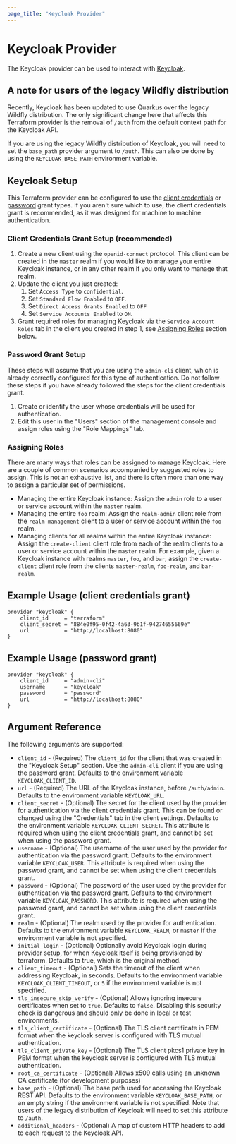 ```yaml
---
page_title: "Keycloak Provider"
---
```


# Keycloak Provider

The Keycloak provider can be used to interact with [Keycloak](https://www.keycloak.org/).

## A note for users of the legacy Wildfly distribution

Recently, Keycloak has been updated to use Quarkus over the legacy Wildfly distribution. The only significant change here
that affects this Terraform provider is the removal of `/auth` from the default context path for the Keycloak API.

If you are using the legacy Wildfly distribution of Keycloak, you will need to set the `base_path` provider argument to
`/auth`. This can also be done by using the `KEYCLOAK_BASE_PATH` environment variable.

## Keycloak Setup

This Terraform provider can be configured to use the [client credentials](https://www.oauth.com/oauth2-servers/access-tokens/client-credentials/)
or [password](https://www.oauth.com/oauth2-servers/access-tokens/password-grant/) grant types. If you aren't
sure which to use, the client credentials grant is recommended, as it was designed for machine to machine authentication.

### Client Credentials Grant Setup (recommended)

1. Create a new client using the `openid-connect` protocol. This client can be created in the `master` realm if you would
   like to manage your entire Keycloak instance, or in any other realm if you only want to manage that realm.
1. Update the client you just created:
    1. Set `Access Type` to `confidential`.
    1. Set `Standard Flow Enabled` to `OFF`.
    1. Set `Direct Access Grants Enabled` to `OFF`
    1. Set `Service Accounts Enabled` to `ON`.
1. Grant required roles for managing Keycloak via the `Service Account Roles` tab in the client you created in step 1, see [Assigning Roles](#assigning-roles) section below.

### Password Grant Setup

These steps will assume that you are using the `admin-cli` client, which is already correctly configured for this type
of authentication. Do not follow these steps if you have already followed the steps for the client credentials grant.

1. Create or identify the user whose credentials will be used for authentication.
1. Edit this user in the "Users" section of the management console and assign roles using the "Role Mappings" tab.

### Assigning Roles

There are many ways that roles can be assigned to manage Keycloak. Here are a couple of common scenarios accompanied
by suggested roles to assign. This is not an exhaustive list, and there is often more than one way to assign a particular set
of permissions.

-   Managing the entire Keycloak instance: Assign the `admin` role to a user or service account within the `master` realm.
-   Managing the entire `foo` realm: Assign the `realm-admin` client role from the `realm-management` client to a user or service
    account within the `foo` realm.
-   Managing clients for all realms within the entire Keycloak instance: Assign the `create-client` client role from each of
    the realm clients to a user or service account within the `master` realm. For example, given a Keycloak instance with realms
    `master`, `foo`, and `bar`, assign the `create-client` client role from the clients `master-realm`, `foo-realm`, and `bar-realm`.

## Example Usage (client credentials grant)

```hcl
provider "keycloak" {
	client_id     = "terraform"
	client_secret = "884e0f95-0f42-4a63-9b1f-94274655669e"
	url           = "http://localhost:8080"
}
```

## Example Usage (password grant)

```hcl
provider "keycloak" {
	client_id     = "admin-cli"
	username      = "keycloak"
	password      = "password"
	url           = "http://localhost:8080"
}
```

## Argument Reference

The following arguments are supported:

-   `client_id` - (Required) The `client_id` for the client that was created in the "Keycloak Setup" section. Use the `admin-cli` client if you are using the password grant. Defaults to the environment variable `KEYCLOAK_CLIENT_ID`.
-   `url` - (Required) The URL of the Keycloak instance, before `/auth/admin`. Defaults to the environment variable `KEYCLOAK_URL`.
-   `client_secret` - (Optional) The secret for the client used by the provider for authentication via the client credentials grant. This can be found or changed using the "Credentials" tab in the client settings. Defaults to the environment variable `KEYCLOAK_CLIENT_SECRET`. This attribute is required when using the client credentials grant, and cannot be set when using the password grant.
-   `username` - (Optional) The username of the user used by the provider for authentication via the password grant. Defaults to the environment variable `KEYCLOAK_USER`. This attribute is required when using the password grant, and cannot be set when using the client credentials grant.
-   `password` - (Optional) The password of the user used by the provider for authentication via the password grant. Defaults to the environment variable `KEYCLOAK_PASSWORD`. This attribute is required when using the password grant, and cannot be set when using the client credentials grant.
-   `realm` - (Optional) The realm used by the provider for authentication. Defaults to the environment variable `KEYCLOAK_REALM`, or `master` if the environment variable is not specified.
-   `initial_login` - (Optional) Optionally avoid Keycloak login during provider setup, for when Keycloak itself is being provisioned by terraform. Defaults to true, which is the original method.
-   `client_timeout` - (Optional) Sets the timeout of the client when addressing Keycloak, in seconds. Defaults to the environment variable `KEYCLOAK_CLIENT_TIMEOUT`, or `5` if the environment variable is not specified.
-   `tls_insecure_skip_verify` - (Optional) Allows ignoring insecure certificates when set to `true`. Defaults to `false`. Disabling this security check is dangerous and should only be done in local or test environments.
-   `tls_client_certificate` - (Optional) The TLS client certificate in PEM format when the keycloak server is configured with TLS mutual authentication.
-   `tls_client_private_key` - (Optional) The TLS client pkcs1 private key in PEM format when the keycloak server is configured with TLS mutual authentication.
-   `root_ca_certificate` - (Optional) Allows x509 calls using an unknown CA certificate (for development purposes)
-   `base_path` - (Optional) The base path used for accessing the Keycloak REST API. Defaults to the environment variable `KEYCLOAK_BASE_PATH`, or an empty string if the environment variable is not specified. Note that users of the legacy distribution of Keycloak will need to set this attribute to `/auth`.
-   `additional_headers` - (Optional) A map of custom HTTP headers to add to each request to the Keycloak API.
